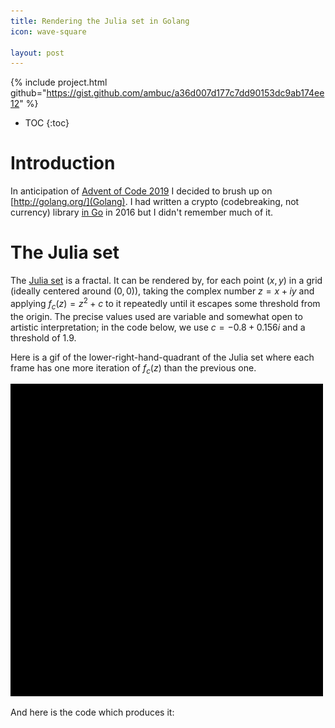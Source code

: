 ```yaml
---
title: Rendering the Julia set in Golang
icon: wave-square

layout: post
---
```


{% include project.html 
   github="https://gist.github.com/ambuc/a36d007d177c7dd90153dc9ab174ee12" %}

* TOC
{:toc}

# Introduction

In anticipation of [Advent of Code 2019](https://adventofcode.com/) I decided to
brush up on [http://golang.org/](Golang). I had written a crypto (codebreaking,
not currency) library [in Go](https://github.com/ambuc/cryptgo) in 2016 but I
didn't remember much of it.

# The Julia set

The [Julia set](https://en.wikipedia.org/wiki/Julia_set) is a fractal. It can
be rendered by, for each point $(x,y)$ in a grid (ideally centered around
$(0,0)$), taking the complex number $z = x + iy$ and applying $f_c(z) = z^2 + c$
to it repeatedly until it escapes some threshold from the origin. The precise
values used are variable and somewhat open to artistic interpretation; in the
code below, we use $c = -0.8 + 0.156i$ and a threshold of $1.9$.

Here is a gif of the lower-right-hand-quadrant of the Julia set where each frame
has one more iteration of $f_c(z)$ than the previous one.

![gif](/assets/images/julia/anim.gif)

And here is the code which produces it:

<script src="https://gist.github.com/ambuc/a36d007d177c7dd90153dc9ab174ee12.js"></script>
